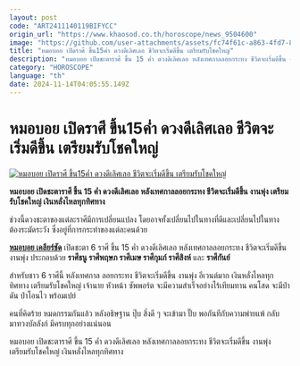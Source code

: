 ```yaml
---
layout: post
code: "ART2411140119BIFYCC"
origin_url: "https://www.khaosod.co.th/horoscope/news_9504600"
image: "https://github.com/user-attachments/assets/fc74f61c-a863-4fd7-8f2c-42ea0ce37c9c"
title: "หมอบอย เปิดราศี ขึ้น15ค่ำ ดวงดีเลิศเลอ ชีวิตจะเริ่มดีขึ้น เตรียมรับโชคใหญ่"
description: "หมอบอย เปิดชะตาราศี ขึ้น 15 ค่ำ ดวงดีเลิศเลอ หลังเทศกาลลอยกระทง ชีวิตจะเริ่มดีขึ้น งานพุ่ง เตรียมรับโชคใหญ่ เงินหลั่งไหลทุกทิศทาง"
category: "HOROSCOPE"
language: "th"
date: 2024-11-14T04:05:55.149Z
---
```


# หมอบอย เปิดราศี ขึ้น15ค่ำ ดวงดีเลิศเลอ ชีวิตจะเริ่มดีขึ้น เตรียมรับโชคใหญ่

[![หมอบอย เปิดราศี ขึ้น15ค่ำ ดวงดีเลิศเลอ ชีวิตจะเริ่มดีขึ้น เตรียมรับโชคใหญ่](https://www.khaosod.co.th/wpapp/uploads/2024/11/zodiac-3.jpg "หมอบอย เปิดราศี ขึ้น15ค่ำ ดวงดีเลิศเลอ ชีวิตจะเริ่มดีขึ้น เตรียมรับโชคใหญ่")](https://www.khaosod.co.th/wpapp/uploads/2024/11/zodiac-3.jpg)

**หมอบอย เปิดชะตาราศี ขึ้น 15 ค่ำ ดวงดีเลิศเลอ หลังเทศกาลลอยกระทง ชีวิตจะเริ่มดีขึ้น งานพุ่ง เตรียมรับโชคใหญ่ เงินหลั่งไหลทุกทิศทาง**

ช่วงนี้ดวงชะตาของแต่ละราศีมีการเปลี่ยนแปลง โดยอาจทั้งเปลี่ยนไปในทางที่ดีและเปลี่ยนไปในทางต้องระมัดระวัง ซึ่งอยู่ที่การกระทำของแต่ละคนด้วย

[**หมอบอย เคลียร์ชัด**](https://www.facebook.com/profile.php?id=100057221688922) เปิดชะตา 6 ราศี ขึ้น 15 ค่ำ ดวงดีเลิศเลอ หลังเทศกาลลอยกระทง ชีวิตจะเริ่มดีขึ้น งานพุ่ง ประกอบด้วย **ราศีธนู ราศีพฤษภ ราศีเมษ ราศีกุมภ์ ราศีสิงห์** และ **ราศีกันย์**

สำหรับชาว 6 ราศีนี้ หลังเทศกาล ลอยกระทง ชีวิตจะเริ่มดีขึ้น งานพุ่ง อีเวนต์มาก เงินหลั่งไหลทุกทิศทาง เตรียมรับโชคใหญ่ เจ้านาย หัวหน้า ซัพพอร์ต จะมีความสำเร็จอย่างไร้เทียมทาน คนโสด จะมีป๋าดัน ป๋าโอนไว พร้อมเปย์

คนที่คิดร้าย หมดกรรมกันแล้ว หลังอธิษฐาน ปุ๊บ สิ่งดี ๆ จะเข้ามา ปั๊บ พอกันทีกับความพ่ายแพ้ กลับมาทวงบัลลังก์ มีครบทุกอย่างแน่นอน

หมอบอย เปิดชะตาราศี ขึ้น 15 ค่ำ ดวงดีเลิศเลอ หลังเทศกาลลอยกระทง ชีวิตจะเริ่มดีขึ้น งานพุ่ง เตรียมรับโชคใหญ่ เงินหลั่งไหลทุกทิศทาง
